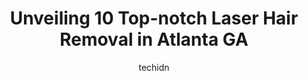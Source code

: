 ---
layout: ampstory
image: https://i0.wp.com/www.depkes.org/wp-content/uploads/2023/06/laser-hair-removal-0-in-atlanta-ga-1685760548.jpeg?resize=640,853
author: techidn
featured: false
description: Discover the impressive array of Laser Hair Removal options in Atlanta GA, where you can find 10 of the largest Laser Hair Removal establishments in the area. From renowned classics to hidde
title: Unveiling 10 Top-notch Laser Hair Removal in Atlanta GA
cover:
   title: Unveiling 10 Top-notch Laser Hair Removal in Atlanta GA
   subtitle: Rickpate
   background: https://www.depkes.org/wp-content/uploads/2023/06/laser-hair-removal-0-in-atlanta-ga-1685760548.jpeg

pages: 
 - layout: thirds
   top: <h1>#1 Ideal Image Toco Hills</h1>
   bottom: "<p>I have been to 3 different locations of Ideal Image. Toco was by far the BEST! The staff was friendly and the atmosphere was calming My services were given by Alison, a p</p>"
   background: https://www.depkes.org/wp-content/uploads/2023/06/laser-hair-removal-1-in-atlanta-ga-1685760548.jpeg
   backgroundblur: true
 - layout: thirds
   top: <h1>#2 dermani MEDSPA</h1>
   bottom: "<p>I saw Brittany last week for lip filler. She did an amazing job! I had no bruising and the experience was painless and comfortable. I have some asymmetry to my lips that </p>"
   background: https://www.depkes.org/wp-content/uploads/2023/06/laser-hair-removal-2-in-atlanta-ga-1685760549.png
   cta:
      link: https://www.depkes.org/blog/unveiling-10-top-notch-laser-hair-removal-in-atlanta-ga/
      text: Unveiling 10 Top-notch Laser Hair Removal in Atlanta GA
 - layout: thirds
   top: <h1>#3 dermani MEDSPA</h1>
   bottom: "<p>4300 Paces Ferry Rd SE Ste 246, Atlanta, GA 30339, United States</p>"
   background: https://www.depkes.org/wp-content/uploads/2023/06/laser-hair-removal-3-in-atlanta-ga-1685760550.jpeg
   cta:
      link: https://www.depkes.org/blog/unveiling-10-top-notch-laser-hair-removal-in-atlanta-ga/
      text: Unveiling 10 Top-notch Laser Hair Removal in Atlanta GA
 - layout: thirds
   top: <h1>#4 Harlem Zen</h1>
   bottom: "<p>1279 Dahlgren Lane, Atlanta, GA 30316, United States</p>"
   background: https://images.unsplash.com/photo-1599422314077-f4dfdaa4cd09?ixlib=rb-4.0.3&ixid=MnwxMjA3fDB8MHxwaG90by1wYWdlfHx8fGVufDB8fHx8&auto=format&fit=crop&w=640&h=853&q=80
   cta:
      link: https://www.depkes.org/blog/unveiling-10-top-notch-laser-hair-removal-in-atlanta-ga/
      text: Unveiling 10 Top-notch Laser Hair Removal in Atlanta GA
 - layout: thirds
   top: <h1>#5 Blue Divine Spa</h1>
   bottom: "<p>107 W Paces Ferry Rd NW, Atlanta, GA 30305, United States</p>"
   background: https://images.unsplash.com/photo-1615749413727-825b59a857b5?ixlib=rb-4.0.3&ixid=MnwxMjA3fDB8MHxwaG90by1wYWdlfHx8fGVufDB8fHx8&auto=format&fit=crop&w=640&h=853&q=80
   cta:
      link: https://www.depkes.org/blog/unveiling-10-top-notch-laser-hair-removal-in-atlanta-ga/
      text: Unveiling 10 Top-notch Laser Hair Removal in Atlanta GA
 - layout: thirds
   top: <h1>#6 Laser Flavor</h1>
   bottom: "<p>1016 Howell Mill Rd NW #1210-A, Atlanta, GA 30318, United States</p>"
   background: https://images.unsplash.com/photo-1547366785-564103df7e13?ixlib=rb-4.0.3&ixid=MnwxMjA3fDB8MHxwaG90by1wYWdlfHx8fGVufDB8fHx8&auto=format&fit=crop&w=640&h=853&q=80
   cta:
      link: https://www.depkes.org/blog/unveiling-10-top-notch-laser-hair-removal-in-atlanta-ga/
      text: Unveiling 10 Top-notch Laser Hair Removal in Atlanta GA
 - layout: thirds
   top: <h1>#7 SEV Laser</h1>
   bottom: "<p>3400 Around Lenox Rd NE Suite 202B, Atlanta, GA 30326, United States</p>"
   background: https://images.unsplash.com/photo-1533735380053-eb8d0759b24a?ixlib=rb-4.0.3&ixid=MnwxMjA3fDB8MHxwaG90by1wYWdlfHx8fGVufDB8fHx8&auto=format&fit=crop&w=640&h=853&q=80
   cta:
      link: https://www.depkes.org/blog/unveiling-10-top-notch-laser-hair-removal-in-atlanta-ga/
      text: Unveiling 10 Top-notch Laser Hair Removal in Atlanta GA
 - layout: thirds
   middle: Continue reading...
   background: https://images.unsplash.com/photo-1608411404720-c8f0417bcdba?ixlib=rb-4.0.3&ixid=MnwxMjA3fDB8MHxwaG90by1wYWdlfHx8fGVufDB8fHx8&auto=format&fit=crop&w=640&h=853&q=80
   cta:
      link: https://www.depkes.org/blog/unveiling-10-top-notch-laser-hair-removal-in-atlanta-ga/
      text: Unveiling 10 Top-notch Laser Hair Removal in Atlanta GA
      
---